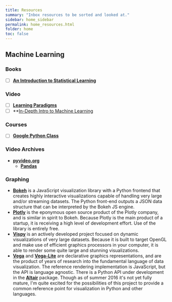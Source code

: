 ```yaml
---
title: Resources
summary: "Inbox resources to be sorted and looked at."
sidebar: home_sidebar
permalink: home_resources.html
folder: home
toc: false
---
```


## Machine Learning

### Books
- [ ] **[An Introduction to Statistical Learning](http://www-bcf.usc.edu/~gareth/ISL/)**
	
### Video
- [ ] **[Learning Paradigms](http://work.caltech.edu/library/014.html)**
- [ ] **[In-Depth Intro to Machine Learning](https://www.dataschool.io/15-hours-of-expert-machine-learning-videos/)

### Courses
- [ ] **[Google Python Class](https://developers.google.com/edu/python/)**

### Video Archives 
- **[pyvideo.org](https://pyvideo.org/search?q=pandas)**
	- **[Pandas](https://pyvideo.org/search?q=pandas)**

### Graphing
- **[Bokeh](https://docs.bokeh.org/en/latest/)** is a JavaScript visualization library with a Python frontend that creates highly interactive visualizations capable of handling very large and/or streaming datasets. The Python front-end outputs a JSON data structure that can be interpreted by the Bokeh JS engine.
- **[Plotly](https://plotly.com/)** is the eponymous open source product of the Plotly company, and is similar in spirit to Bokeh. Because Plotly is the main product of a startup, it is receiving a high level of development effort. Use of the library is entirely free.
- **[Vispy](http://vispy.org/)** is an actively developed project focused on dynamic visualizations of very large datasets. Because it is built to target OpenGL and make use of efficient graphics processors in your computer, it is able to render some quite large and stunning visualizations.
- **[Vega](https://vega.github.io/)** and **[Vega-Lite](https://vega.github.io/vega-lite/)** are declarative graphics representations, and are the product of years of research into the fundamental language of data visualization. The reference rendering implementation is JavaScript, but the API is language agnostic. There is a Python API under development in the **[Altair](https://altair-viz.github.io/)** package. Though as of summer 2016 it's not yet fully mature, I'm quite excited for the possibilities of this project to provide a common reference point for visualization in Python and other languages.